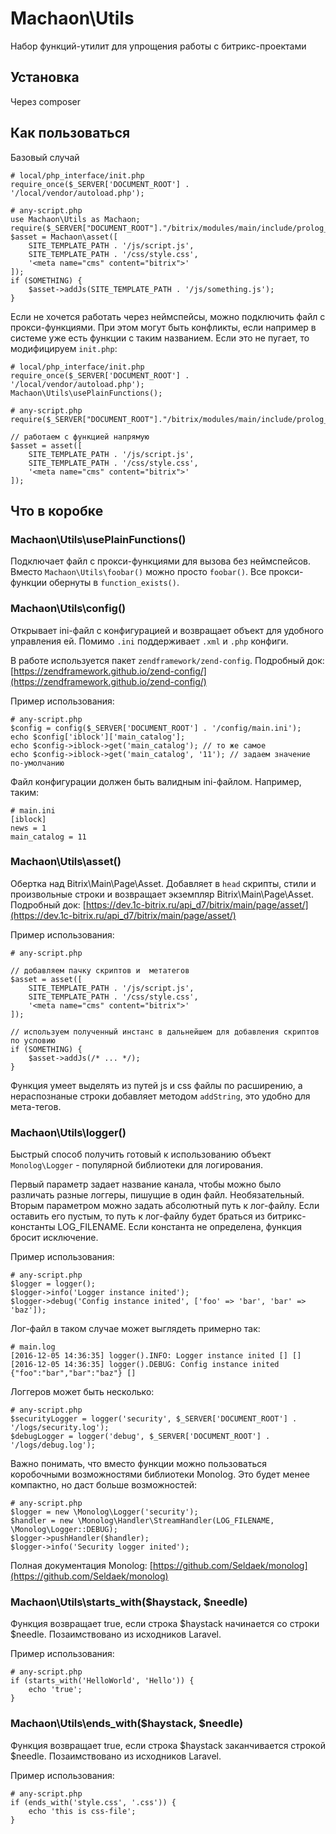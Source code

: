 # Machaon\Utils

Набор функций-утилит для упрощения работы с битрикс-проектами

## Установка

Через composer

## Как пользоваться

Базовый случай

	# local/php_interface/init.php
	require_once($_SERVER['DOCUMENT_ROOT'] . '/local/vendor/autoload.php');
	
	# any-script.php
	use Machaon\Utils as Machaon;
	require($_SERVER["DOCUMENT_ROOT"]."/bitrix/modules/main/include/prolog_before.php");
	$asset = Machaon\asset([
	    SITE_TEMPLATE_PATH . '/js/script.js',
	    SITE_TEMPLATE_PATH . '/css/style.css',
	    '<meta name="cms" content="bitrix">'
	]);
	if (SOMETHING) {
	    $asset->addJs(SITE_TEMPLATE_PATH . '/js/something.js');
	}

Если не хочется работать через неймспейсы, можно подключить файл с прокси-функциями.
При этом могут быть конфликты, если например в системе уже есть функции с таким названием.
Если это не пугает, то модифицируем `init.php`:

	# local/php_interface/init.php
	require_once($_SERVER['DOCUMENT_ROOT'] . '/local/vendor/autoload.php');
	Machaon\Utils\usePlainFunctions();
	
	# any-script.php
	require($_SERVER["DOCUMENT_ROOT"]."/bitrix/modules/main/include/prolog_before.php");
		
	// работаем с функцией напрямую
	$asset = asset([
	    SITE_TEMPLATE_PATH . '/js/script.js',
	    SITE_TEMPLATE_PATH . '/css/style.css',
	    '<meta name="cms" content="bitrix">'
	]);

## Что в коробке

### Machaon\Utils\usePlainFunctions()

Подключает файл с прокси-функциями для вызова без неймспейсов. Вместо `Machaon\Utils\foobar()` можно просто `foobar()`.
Все прокси-функции обернуты в `function_exists()`.

### Machaon\Utils\config()

Открывает ini-файл с конфигурацией и возвращает объект для удобного управления ей.
Помимо `.ini` поддерживает `.xml` и `.php` конфиги. 

В работе используется пакет `zendframework/zend-config`. Подробный док: [https://zendframework.github.io/zend-config/](https://zendframework.github.io/zend-config/)

Пример использования:

	# any-script.php
	$config = config($_SERVER['DOCUMENT_ROOT'] . '/config/main.ini');
	echo $config['iblock']['main_catalog'];
	echo $config->iblock->get('main_catalog'); // то же самое
	echo $config->iblock->get('main_catalog', '11'); // задаем значение по-умолчанию

Файл конфигурации должен быть валидным ini-файлом. Например, таким:

	# main.ini 
	[iblock]
	news = 1
	main_catalog = 11

### Machaon\Utils\asset()

Обертка над Bitrix\Main\Page\Asset. Добавляет в `head` скрипты, стили и произвольные строки 
и возвращает экземпляр Bitrix\Main\Page\Asset. Подробный док: [https://dev.1c-bitrix.ru/api_d7/bitrix/main/page/asset/](https://dev.1c-bitrix.ru/api_d7/bitrix/main/page/asset/)

Пример использования:

	# any-script.php
	
	// добавляем пачку скриптов и  метатегов
	$asset = asset([
	    SITE_TEMPLATE_PATH . '/js/script.js',
	    SITE_TEMPLATE_PATH . '/css/style.css',
	    '<meta name="cms" content="bitrix">'
	]);
	
	// используем полученный инстанс в дальнейшем для добавления скриптов по условию
	if (SOMETHING) {
	    $asset->addJs(/* ... */);
	}

Функция умеет выделять из путей js и css файлы по расширению, а нераспознаные строки добавляет методом `addString`,
это удобно для мета-тегов.

### Machaon\Utils\logger()

Быстрый способ получить готовый к использованию объект `Monolog\Logger` - популярной библиотеки для логирования.

Первый параметр задает название канала, чтобы можно было различать разные логгеры, пишущие в один файл. Необязательный.
Вторым параметром можно задать абсолютный путь к лог-файлу. Если оставить его пустым, то путь к лог-файлу будет браться 
из битрикс-константы LOG_FILENAME. Если константа не определена, функция бросит исключение.

Пример использования:

	# any-script.php
	$logger = logger();
	$logger->info('Logger instance inited');
	$logger->debug('Config instance inited', ['foo' => 'bar', 'bar' => 'baz']);

Лог-файл в таком случае может выглядеть примерно так:

	# main.log
	[2016-12-05 14:36:35] logger().INFO: Logger instance inited [] []
	[2016-12-05 14:36:35] logger().DEBUG: Config instance inited {"foo":"bar","bar":"baz"} []

Логгеров может быть несколько:

	# any-script.php
	$securityLogger = logger('security', $_SERVER['DOCUMENT_ROOT'] . '/logs/security.log');
	$debugLogger = logger('debug', $_SERVER['DOCUMENT_ROOT'] . '/logs/debug.log');

Важно понимать, что вместо функции можно пользоваться коробочными возможностями библиотеки Monolog. 
Это будет менее компактно, но даст больше возможностей:

	# any-script.php
	$logger = new \Monolog\Logger('security');
	$handler = new \Monolog\Handler\StreamHandler(LOG_FILENAME, \Monolog\Logger::DEBUG);
	$logger->pushHandler($handler);
	$logger->info('Security logger inited');

Полная документация Monolog: [https://github.com/Seldaek/monolog](https://github.com/Seldaek/monolog)

### Machaon\Utils\starts_with($haystack, $needle)

Функция возвращает true, если строка $haystack начинается со строки $needle. Позаимствовано из исходников Laravel.

Пример использования:

	# any-script.php
	if (starts_with('HelloWorld', 'Hello')) {
	    echo 'true';
	}

### Machaon\Utils\ends_with($haystack, $needle)

Функция возвращает true, если строка $haystack заканчивается строкой $needle. Позаимствовано из исходников Laravel.

Пример использования:

	# any-script.php
	if (ends_with('style.css', '.css')) {
	    echo 'this is css-file';
	}